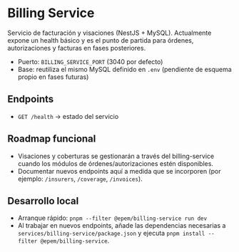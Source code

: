 # Billing Service

Servicio de facturación y visaciones (NestJS + MySQL). Actualmente expone un health básico y es el punto de partida para órdenes, autorizaciones y facturas en fases posteriores.

- Puerto: `BILLING_SERVICE_PORT` (3040 por defecto)
- Base: reutiliza el mismo MySQL definido en `.env` (pendiente de esquema propio en fases futuras)

## Endpoints
- `GET /health` → estado del servicio

## Roadmap funcional
- Visaciones y coberturas se gestionarán a través del billing-service cuando los módulos de órdenes/autorizaciones estén disponibles.
- Documentar nuevos endpoints aquí a medida que se incorporen (por ejemplo: `/insurers`, `/coverage`, `/invoices`).

## Desarrollo local
- Arranque rápido: `pnpm --filter @epem/billing-service run dev`
- Al trabajar en nuevos endpoints, añade las dependencias necesarias a `services/billing-service/package.json` y ejecuta `pnpm install --filter @epem/billing-service`.
